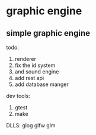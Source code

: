 # graphic engine
## simple graphic engine

todo:
1.    renderer
2.    fix the id system
3.    and sound engine
4.    add rest api
5.    add database manger

dev tools:
1.  gtest
2.  make

DLLS:
    glog
    glfw
    glm